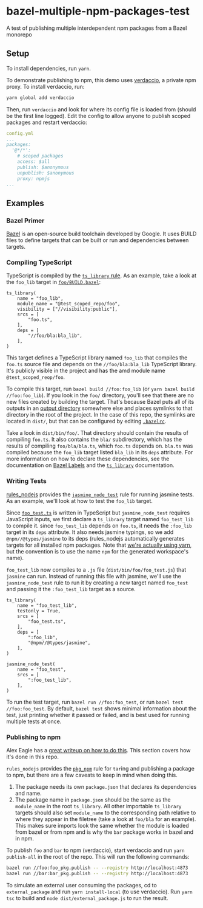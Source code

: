 # bazel-multiple-npm-packages-test
A test of publishing multiple interdependent npm packages from a Bazel monorepo

## Setup
To install dependencies, run `yarn`.

To demonstrate publishing to npm, this demo uses [verdaccio](https://verdaccio.org/), a private npm proxy. 
To install verdaccio, run:
```sh
yarn global add verdaccio
```
Then, run `verdaccio` and look for where its config file is loaded from (should be the first line logged). 
Edit the config to allow anyone to publish scoped packages and restart verdaccio:
```yml
config.yml
...
packages:
  '@*/*':
    # scoped packages                                                           
    access: $all
    publish: $anonymous
    unpublish: $anonymous
    proxy: npmjs
...
```

## Examples

### Bazel Primer
[Bazel](https://docs.bazel.build/versions/4.0.0/bazel-overview.html) is an open-source build toolchain developed by Google.
It uses BUILD files to define targets that can be built or run and dependencies between targets. 
### Compiling TypeScript
TypeScript is compiled by the 
[`ts_library` rule](https://bazelbuild.github.io/rules_nodejs/TypeScript.html#compiling-typescript-ts_library).
As an example, take a look at the `foo_lib` target in
[`foo/BUILD.bazel`](https://github.com/mattsoulanille/bazel-multiple-npm-packages-test/blob/main/foo/BUILD.bazel#L6):
```starlark
ts_library(
    name = "foo_lib",
    module_name = "@test_scoped_repo/foo",
    visibility = ["//visibility:public"],
    srcs = [
        "foo.ts",
    ],
    deps = [
        "//foo/bla:bla_lib",
    ],
)
```

This target defines a TypeScript library named `foo_lib` that compiles the `foo.ts` source file and depends on the
`//foo/bla:bla_lib` TypeScript library. It's publicly visible in the project and has the amd module name `@test_scoped_reop/foo`.

To compile this target, run `bazel build //foo:foo_lib` (or `yarn bazel build //foo:foo_lib`). If you look in the `foo/`
directory, you'll see that there are no new files created by building the target. That's because Bazel puts
all of its outputs in an [output directory](https://docs.bazel.build/versions/master/output_directories.html)
somewhere else and places symlinks to that directory in the root of the project.
In the case of this repo, the symlinks are located in `dist/`, but that can be configured by editing 
[`.bazelrc`](https://github.com/mattsoulanille/bazel-multiple-npm-packages-test/blob/main/.bazelrc).

Take a look in `dist/bin/foo/`. That directory should contain the results of compiling `foo.ts`. It also contains the `bla/`
subdirectory, which has the results of compiling `foo/bla/bla.ts`, which `foo.ts` depends on. `bla.ts` was compiled because
the `foo_lib` target listed `bla_lib` in its `deps` attribute. For more information on how to declare these dependencies, see the
documentation on [Bazel Labels](https://docs.bazel.build/versions/master/build-ref.html#labels) and the 
[`ts_library`](https://bazelbuild.github.io/rules_nodejs/TypeScript.html#ts_library) documentation.

### Writing Tests
[rules_nodejs](https://bazelbuild.github.io/rules_nodejs/) provides the 
[`jasmine_node_test`](https://bazelbuild.github.io/rules_nodejs/Jasmine.html) rule for running jasmine tests. As an example,
we'll look at how to test the `foo_lib` target.

Since [`foo_test.ts`](https://github.com/mattsoulanille/bazel-multiple-npm-packages-test/blob/main/foo/foo_test.ts)
is written in TypeScript but `jasmine_node_test` requires JavaScript inputs, we first declare a `ts_library` target named
`foo_test_lib` to compile it. since `foo_test_lib` depends on `foo.ts`, it needs the `:foo_lib` target in its `deps` attribute.
It also needs jasmine typings, so we add `@npm//@types/jasmine` to its deps (rules_nodejs automatically generates targets for all
installed npm packages. Note that
[we're actually using yarn](https://github.com/mattsoulanille/bazel-multiple-npm-packages-test/blob/main/WORKSPACE#L16-L20),
but the convention is to use the name `npm` for the generated workspace's name).

`foo_test_lib` now compiles to a `.js` file (`dist/bin/foo/foo_test.js`) that `jasmine` can run. Instead of running this 
file with jasmine, we'll use the `jasmine_node_test` rule to run it by creating a new target named `foo_test` and passing it
the `:foo_test_lib` target as a source.
```starlark
ts_library(
    name = "foo_test_lib",
    testonly = True,
    srcs = [
        "foo_test.ts",
    ],
    deps = [
        ":foo_lib",
        "@npm//@types/jasmine",
    ],
)

jasmine_node_test(
    name = "foo_test",
    srcs = [
        ":foo_test_lib",
    ],
)
```
To run the test target, run `bazel run //foo:foo_test`, or run `bazel test //foo:foo_test`.
By default, `bazel test` shows minimal information about the test, just printing whether it passed or failed, and is best used for
running multiple tests at once.

### Publishing to npm
Alex Eagle has a 
[great writeup on how to do this](https://medium.com/@Jakeherringbone/multiple-npm-packages-in-a-bazel-monorepo-5072f2aebdb2).
This section covers how it's done in this repo. 

`rules_nodejs` provides the [`pkg_npm`](https://bazelbuild.github.io/rules_nodejs/Built-ins.html#pkg_npm) rule for `tar`ing and 
publishing a package to npm, but there are a few caveats to keep in mind when doing this.
1. The package needs its own `package.json` that declares its dependencies and name.
2. The package name in `package.json` should be the same as the `module_name` in the root `ts_library`. All other importable `ts_library` targets should also set `module_name` to the corresponding path relative to where they appear in the filetree (take a look at `foo/bla` for an example). This makes sure imports look the same whether the module is loaded from bazel or from npm and is why the `bar` package works in bazel and in npm.

To publish `foo` and `bar` to npm (verdaccio), start verdaccio and run `yarn publish-all` in the root of the repo. This will run the following commands:
```sh
bazel run //foo:foo_pkg.publish -- --registry http://localhost:4873
bazel run //bar:bar_pkg.publish -- --registry http://localhost:4873
```
To simulate an external user consuming the packages, cd to `external_package` and run `yarn install-local` (to use verdaccio). Run `yarn tsc` to build and `node dist/external_package.js` to run the result.


